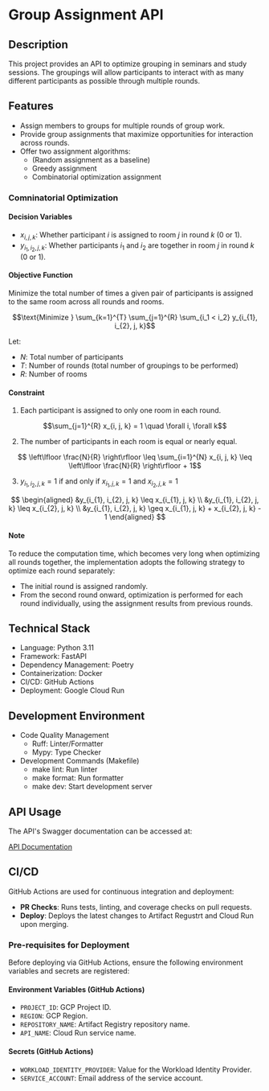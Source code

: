 # Group Assignment API

## Description

This project provides an API to optimize grouping in seminars and study sessions. The groupings will allow participants to interact with as many different participants as possible through multiple rounds.

## Features
- Assign members to groups for multiple rounds of group work.
- Provide group assignments that maximize opportunities for interaction across rounds.
- Offer two assignment algorithms:
  - (Random assignment as a baseline)
  - Greedy assignment
  - Combinatorial optimization assignment
 
### Comninatorial Optimization

#### Decision Variables

- $x_{i, j, k}$: Whether participant $i$ is assigned to room $j$ in round $k$ (0 or 1).
- $y_{i_{1}, i_{2}, j, k}$: Whether participants $i_{1}$ and $i_{2}$ are together in room $j$ in round $k$ (0 or 1).

#### Objective Function

Minimize the total number of times a given pair of participants is assigned to the same room across all rounds and rooms.

$$\text{Minimize } \sum_{k=1}^{T} \sum_{j=1}^{R} \sum_{i_1 < i_2} y_{i_{1}, i_{2}, j, k}$$

Let:

- $N$: Total number of participants
- $T$: Number of rounds (total number of groupings to be performed)
- $R$: Number of rooms

#### Constraint

1. Each participant is assigned to only one room in each round.

$$\sum_{j=1}^{R} x_{i, j, k} = 1 \quad \forall i, \forall k$$

2. The number of participants in each room is equal or nearly equal.

$$ \left\lfloor \frac{N}{R} \right\rfloor \leq \sum_{i=1}^{N} x_{i, j, k} \leq \left\lfloor \frac{N}{R} \right\rfloor + 1$$

3. $y_{i_{1}, i_{2}, j, k} = 1$ if and only if $x_{i_{1}, j, k} = 1$ and $x_{i_{2}, j, k} = 1$

$$
\begin{aligned}
    &y_{i_{1}, i_{2}, j, k} \leq x_{i_{1}, j, k} \\
    &y_{i_{1}, i_{2}, j, k} \leq x_{i_{2}, j, k} \\
    &y_{i_{1}, i_{2}, j, k} \geq x_{i_{1}, j, k} + x_{i_{2}, j, k}  - 1
\end{aligned}
$$

#### Note
To reduce the computation time, which becomes very long when optimizing all rounds together, the implementation adopts the following strategy to optimize each round separately:

- The initial round is assigned randomly.
- From the second round onward, optimization is performed for each round individually, using the assignment results from previous rounds.

## Technical Stack
- Language: Python 3.11
- Framework: FastAPI
- Dependency Management: Poetry
- Containerization: Docker
- CI/CD: GitHub Actions
- Deployment: Google Cloud Run

## Development Environment
- Code Quality Management
    - Ruff: Linter/Formatter
    - Mypy: Type Checker
- Development Commands (Makefile)
    - make lint: Run linter
    - make format: Run formatter
    - make dev: Start development server

## API Usage

The API's Swagger documentation can be accessed at:

[API Documentation](https://room-assignment-api-1037219502389.asia-northeast1.run.app/docs)


## CI/CD
GitHub Actions are used for continuous integration and deployment:
- **PR Checks**: Runs tests, linting, and coverage checks on pull requests.
- **Deploy**: Deploys the latest changes to Artifact Regustrt and Cloud Run upon merging.

### Pre-requisites for Deployment

Before deploying via GitHub Actions, ensure the following environment variables and secrets are registered:

#### Environment Variables (GitHub Actions)
- `PROJECT_ID`: GCP Project ID.
- `REGION`: GCP Region.
- `REPOSITORY_NAME`: Artifact Registry repository name.
- `API_NAME`: Cloud Run service name.

#### Secrets (GitHub Actions)
- `WORKLOAD_IDENTITY_PROVIDER`: Value for the Workload Identity Provider.
- `SERVICE_ACCOUNT`: Email address of the service account.
